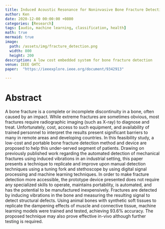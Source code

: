 ```yaml
---
title: Induced Acoustic Resonance for Noninvasive Bone Fracture Detection Using Digital Signal Processing and Machine Learning
author: Ken
date: 2020-12-00 00:00:00 +0800
categories: [Research]
tags: [audio, machine learning, classification, health]
math: true
mermaid: true
image:
  path: /assets/img/fracture_detection.png
  width: 800
  height: 200
description: A low cost embedded system for bone fracture detection 
venue: IEEE GHTC
paper:  "https://ieeexplore.ieee.org/document/9342913"

---
```


# Abstract
A bone fracture is a complete or incomplete discontinuity in a bone, often caused by an impact. While extreme fractures are sometimes obvious, most fractures require radiographic imaging (such as X-ray) to diagnose and treat. Unfortunately, cost, access to such equipment, and availability of trained personnel to interpret the results present significant barriers to many in remote areas and developing countries. In this feasibility study, a low-cost and portable bone fracture detection method and device are proposed to help this under-served segment of patients. Drawing on previously published work regarding the automated detection of mechanical fractures using induced vibrations in an industrial setting, this paper presents a technique to replicate and improve upon manual detection techniques using a tuning fork and stethoscope by using digital signal processing and machine learning techniques. In order to make fracture detection more accessible, the prototype device presented does not require any specialized skills to operate, maintains portability, is automated, and has the potential to be manufactured inexpensively. Fractures are detected by inducing vibrations in the bone and measuring the resulting signal to detect structural defects. Using animal bones with synthetic soft tissues to replicate the dampening effects of muscle and connective tissue, machine learning models were trained and tested, achieving 93.6% accuracy. The proposed technique may also prove effective in-vivo although further testing is required.


